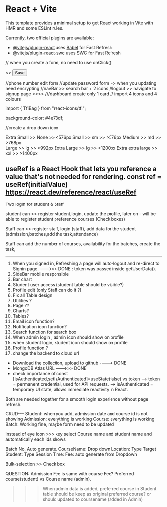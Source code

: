 # React + Vite

This template provides a minimal setup to get React working in Vite with HMR and some ESLint rules.

Currently, two official plugins are available:

- [@vitejs/plugin-react](https://github.com/vitejs/vite-plugin-react/blob/main/packages/plugin-react/README.md) uses [Babel](https://babeljs.io/) for Fast Refresh
- [@vitejs/plugin-react-swc](https://github.com/vitejs/vite-plugin-react-swc) uses [SWC](https://swc.rs/) for Fast Refresh


// when you create a form, no need to use onClick()

<form onSubmit={formik.handleSubmit}> <<Su>>
<Button
type="submit">
Save
</Button>
</form>

//phone number edit form
//update password form >> when you updating need encrypting
//navBar >> search bar + 2 icons
//logout >> navigate to signup page <<<DONE>>>
///dashboard create only 1 card
// import 4 icons and 4 colours

import { TfiBag } from "react-icons/tfi";
<TfiBag />

<!-- Bg color -->
background-color: #4e73df;

<!-- WHen  -->

//create a drop down icon

<!-- Breakpoint -->
Extra Small   >>    None   >>       <576px
Small         >>    sm     >>       >576px
Medium        >>    md      >>      >768px  
Large         >>    lg      >>      >992px
Extra Large         >> lg     >>    >1200px
Extra extra large   >> xxl      >>   >1400px

useRef is a React Hook that lets you reference a value that's not needed for rendering. const ref = useRef(initialValue)
https://react.dev/reference/react/useRef
-------------------------------------

Two login for student & Staff

student can  >>  register student,login, update the profile, later on - will be able to register student preference courses (Check boxes)

Staff can >>  register staff, login (staff), add data for the student (admission,batches,add the task,attendance)

Staff can add the number of courses, availability for the batches, create the task,


--------------------
1. When you signed in, Refreshing a page will auto-logout and re-direct to Signin page.    --->>> DONE : token was passed inside getUserData(). 
2. SideBar mobile responsible
3. Bar chart
4. Student user access (student table should be visible?)
5. Profile edit (only Staff can do it ?)
6. Fix all Table design
7. Utilities ?
8. Page ??
9. Charts?
10. Tables?
11. Email icon function?
12. Notification icon function?
13. Search function for search box
14. When admin login , admin icon should show on profile
15. when student login, student icon should show on profile
16. Profile function ?
17. change the backend to cloud url

- Download the collection, upload to github                                                     ----> DONE
- MongoDB Atlas URL                                                                             --->>> DONE
- check importance of const [isAuthenticated,setIsAuthenticated]=useState(false) vs token
--> token = permanent credential, used for API requests.
--> isAuthenticated = temporary UI state, allows immediate reactivity in React.

Both are needed together for a smooth login experience without page refresh.

CRUD---
Student: when you add, admission date and course id is not showing
Admission: everything is working 
Course: everything is working 
Batch: Working fine, maybe form need to be updated

instead of eye icon >>>  key
select Course name and student name and automatically each ids shows


Batch No. Auto generate.
CourseName: Drop down 
Location: Type
Target Student: Type
Session Time: 
Fee: auto generate from Dropdown


Bulk-selection  >> Check box



QUESTION:
Admission Fee is same with course Fee?
Preferred course(student) vs Course name (admin).
>>> When admin data is added, preferred course in Student table should be keep as original preferred course? or should updated to coursename (added in Admin)




